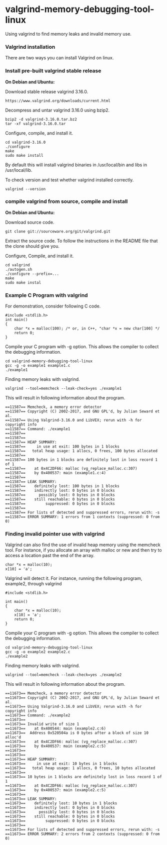 # valgrind-memory-debugging-tool-linux
Using valgrind to find memory leaks and invalid memory use.

### Valgrind installation

There are two ways you can install Valgrind on linux.

### Install pre-built valgrind stable release

**On Debian and Ubuntu:**

Download stable release valgrind 3.16.0.

```
https://www.valgrind.org/downloads/current.html
```

Decompress and untar valgrind 3.16.0 using bzip2.

```
bzip2 -d valgrind-3.16.0.tar.bz2 
tar -xf valgrind-3.16.0.tar 
```

Configure, compile, and install it.

```
cd valgrind-3.16.0
./configure
make
sudo make install
```

By default this will install valgrind binaries in /usr/local/bin and libs in /usr/local/lib.

To check version and test whether valgrind installed correctly.

```
valgrind --version
```


### compile valgrind from source, compile and install

**On Debian and Ubuntu:**

Download source code.

```
git clone git://sourceware.org/git/valgrind.git
```

Extract the source code. To follow the instructions in the README file that the clone should give you. 

Configure, Compile, and install it.

```
cd valgrind
./autogen.sh
./configure --prefix=...
make
sudo make instal
```

### Example C Program with valgrind

For demonstration, consider following C code.

```
#include <stdlib.h>
int main()
{
    char *x = malloc(100); /* or, in C++, "char *x = new char[100] */
    return 0;
}
```

Compile your C program with -g option. This allows the compiler to collect the debugging information.

```
cd valgrind-memory-debugging-tool-linux
gcc -g -o example1 example1.c
./example1
```

Finding memory leaks with valgrind.

```
valgrind --tool=memcheck --leak-check=yes ./example1
```

This will result in following information about the program.

```
==11587== Memcheck, a memory error detector
==11587== Copyright (C) 2002-2017, and GNU GPL'd, by Julian Seward et al.
==11587== Using Valgrind-3.16.0 and LibVEX; rerun with -h for copyright info
==11587== Command: ./example1
==11587== 
==11587== 
==11587== HEAP SUMMARY:
==11587==     in use at exit: 100 bytes in 1 blocks
==11587==   total heap usage: 1 allocs, 0 frees, 100 bytes allocated
==11587== 
==11587== 100 bytes in 1 blocks are definitely lost in loss record 1 of 1
==11587==    at 0x4C2DF66: malloc (vg_replace_malloc.c:307)
==11587==    by 0x400537: main (example1.c:4)
==11587== 
==11587== LEAK SUMMARY:
==11587==    definitely lost: 100 bytes in 1 blocks
==11587==    indirectly lost: 0 bytes in 0 blocks
==11587==      possibly lost: 0 bytes in 0 blocks
==11587==    still reachable: 0 bytes in 0 blocks
==11587==         suppressed: 0 bytes in 0 blocks
==11587== 
==11587== For lists of detected and suppressed errors, rerun with: -s
==11587== ERROR SUMMARY: 1 errors from 1 contexts (suppressed: 0 from 0)
```

### Finding invalid pointer use with valgrind


Valgrind can also find the use of invalid heap memory using the memcheck tool. For instance, if you allocate an array with malloc or new and then try to access a location past the end of the array.

```
char *x = malloc(10);
x[10] = 'a';
```

Valgrind will detect it. For instance, running the following program, example2, through valgrind

```
#include <stdlib.h>

int main()
{
    char *x = malloc(10);
    x[10] = 'a';
    return 0;
}

```

Compile your C program with -g option. This allows the compiler to collect the debugging information.

```
cd valgrind-memory-debugging-tool-linux
gcc -g -o example2 example2.c
./example2
```

Finding memory leaks with valgrind.

```
valgrind --tool=memcheck --leak-check=yes ./example2
```

This will result in following information about the program.

```
==11673== Memcheck, a memory error detector
==11673== Copyright (C) 2002-2017, and GNU GPL'd, by Julian Seward et al.
==11673== Using Valgrind-3.16.0 and LibVEX; rerun with -h for copyright info
==11673== Command: ./example2
==11673== 
==11673== Invalid write of size 1
==11673==    at 0x400544: main (example2.c:6)
==11673==  Address 0x520504a is 0 bytes after a block of size 10 alloc'd
==11673==    at 0x4C2DF66: malloc (vg_replace_malloc.c:307)
==11673==    by 0x400537: main (example2.c:5)
==11673== 
==11673== 
==11673== HEAP SUMMARY:
==11673==     in use at exit: 10 bytes in 1 blocks
==11673==   total heap usage: 1 allocs, 0 frees, 10 bytes allocated
==11673== 
==11673== 10 bytes in 1 blocks are definitely lost in loss record 1 of 1
==11673==    at 0x4C2DF66: malloc (vg_replace_malloc.c:307)
==11673==    by 0x400537: main (example2.c:5)
==11673== 
==11673== LEAK SUMMARY:
==11673==    definitely lost: 10 bytes in 1 blocks
==11673==    indirectly lost: 0 bytes in 0 blocks
==11673==      possibly lost: 0 bytes in 0 blocks
==11673==    still reachable: 0 bytes in 0 blocks
==11673==         suppressed: 0 bytes in 0 blocks
==11673== 
==11673== For lists of detected and suppressed errors, rerun with: -s
==11673== ERROR SUMMARY: 2 errors from 2 contexts (suppressed: 0 from 0)
```

